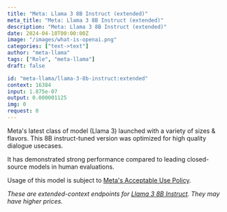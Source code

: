 ```yaml
---
title: "Meta: Llama 3 8B Instruct (extended)"
meta_title: "Meta: Llama 3 8B Instruct (extended)"
description: "Meta: Llama 3 8B Instruct (extended)"
date: 2024-04-18T00:00:00Z
image: "/images/what-is-openai.png"
categories: ["text->text"]
author: "meta-llama"
tags: ["Role", "meta-llama"]
draft: false

id: "meta-llama/llama-3-8b-instruct:extended"
context: 16384
input: 1.875e-07
output: 0.000001125
img: 0
request: 0
---
```


Meta's latest class of model (Llama 3) launched with a variety of sizes & flavors. This 8B instruct-tuned version was optimized for high quality dialogue usecases.

It has demonstrated strong performance compared to leading closed-source models in human evaluations.

Usage of this model is subject to [Meta's Acceptable Use Policy](https://www.llama.com/llama3/use-policy/).

_These are extended-context endpoints for [Llama 3 8B Instruct](/models/meta-llama/llama-3-8b-instruct). They may have higher prices._

